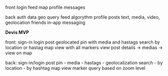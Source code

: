 front
  login
  feed
  map
  profile
  messages

back
  auth
  data geo query
  feed algorythm
  profile
    posts
      text, media, video, geolocation
    friends
  in-app messaging


**Devis MVP**

front:
  sign-in
  login
  post geolocated pin with media and hastags
  search by location or hastag
  map view with all markers
  view post details
    -> medias
    -> view on map

back:
  sign-in/login
  post pin
    - media
    - hastags
    - geolocalization
  search
    - by location
    - by hashtag
  map view marker query based on zoom level

